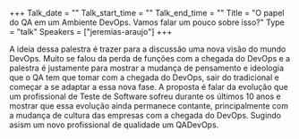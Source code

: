 +++
Talk_date = ""
Talk_start_time = ""
Talk_end_time = ""
Title = "O papel do QA em um Ambiente DevOps. Vamos falar um pouco sobre isso?"
Type = "talk"
Speakers = ["jeremias-araujo"]
+++

A ideia dessa palestra é trazer para a discussão uma nova visão do mundo DevOps. Muito se falou da perda de funções com a chegada do DevOps e a palestra é justamente para mostrar a mudança de pensamento e ideologia que o QA tem que tomar com a chegada do DevOps, sair do tradicional e começar a se adaptar a essa nova fase. A proposta é falar da evolução que um profissional de Teste de Software sofreu durante os últimos 10 anos e mostrar que essa evolução ainda permanece contante, principalmente com a mudança de cultura das empresas com a chegada do DevOps. Sugindo asism um novo profissional de qualidade um QADevOps.
